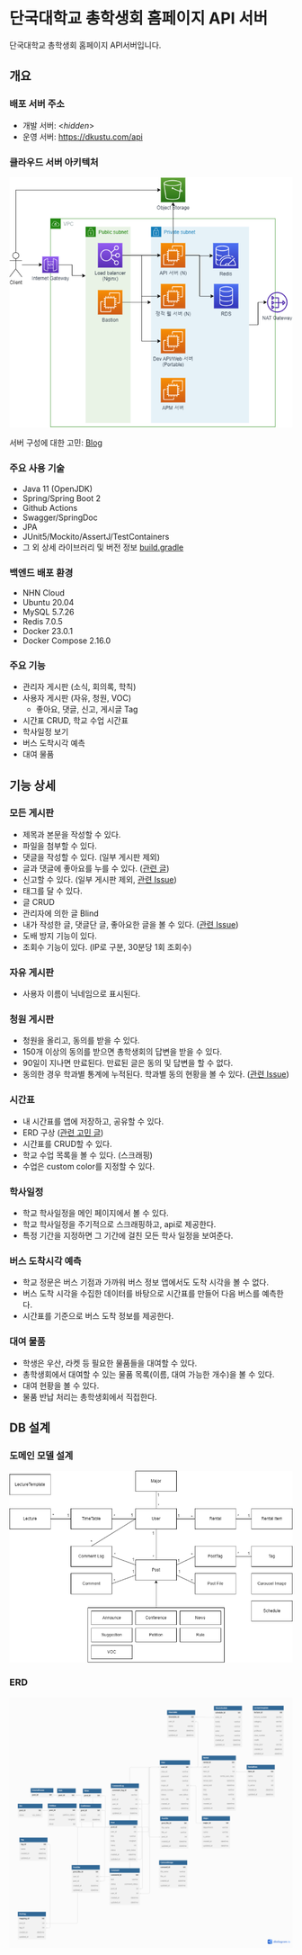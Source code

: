 # 단국대학교 총학생회 홈페이지 API 서버

단국대학교 총학생회 홈페이지 API서버입니다.

## 개요

### 배포 서버 주소

- 개발 서버: <_hidden_>
- 운영 서버: https://dkustu.com/api

### 클라우드 서버 아키텍처

![Server arch](docs/images/server_arch.png)

서버 구성에 대한 고민: [Blog](https://won983212.github.io/posts/server-architecture/)

### 주요 사용 기술

 - Java 11 (OpenJDK)
 - Spring/Spring Boot 2
 - Github Actions
 - Swagger/SpringDoc
 - JPA
 - JUnit5/Mockito/AssertJ/TestContainers
 - 그 외 상세 라이브러리 및 버전 정보 [build.gradle](https://github.com/EveryUniv/student-council-homepage-backend/blob/main/build.gradle)

### 백엔드 배포 환경

- NHN Cloud
- Ubuntu 20.04
- MySQL 5.7.26
- Redis 7.0.5
- Docker 23.0.1
- Docker Compose 2.16.0

### 주요 기능

 - 관리자 게시판 (소식, 회의록, 학칙)
 - 사용자 게시판 (자유, 청원, VOC)
   - 좋아요, 댓글, 신고, 게시글 Tag
 - 시간표 CRUD, 학교 수업 시간표
 - 학사일정 보기
 - 버스 도착시각 예측
 - 대여 물품

## 기능 상세

### 모든 게시판

 - 제목과 본문을 작성할 수 있다.
 - 파일을 첨부할 수 있다.
 - 댓글을 작성할 수 있다. (일부 게시판 제외)
 - 글과 댓글에 좋아요를 누를 수 있다. ([관련 글](https://won983212.github.io/posts/how-to-implement-like/))
 - 신고할 수 있다. (일부 게시판 제외, [관련 Issue](https://github.com/EveryUniv/student-council-homepage-backend/issues/177))
 - 태그를 달 수 있다.
 - 글 CRUD
 - 관리자에 의한 글 Blind
 - 내가 작성한 글, 댓글단 글, 좋아요한 글을 볼 수 있다. ([관련 Issue](https://github.com/EveryUniv/student-council-homepage-backend/issues/174))
 - 도배 방지 기능이 있다.
 - 조회수 기능이 있다. (IP로 구분, 30분당 1회 조회수)

### 자유 게시판
 - 사용자 이름이 닉네임으로 표시된다.

### 청원 게시판
 - 청원을 올리고, 동의를 받을 수 있다.
 - 150개 이상의 동의를 받으면 총학생회의 답변을 받을 수 있다.
 - 90일이 지나면 만료된다. 만료된 글은 동의 및 답변을 할 수 없다.
 - 동의한 경우 학과별 통계에 누적된다. 학과별 동의 현황을 볼 수 있다. ([관련 Issue](https://github.com/EveryUniv/student-council-homepage-backend/issues/212#issuecomment-1492945898))

### 시간표
 - 내 시간표를 앱에 저장하고, 공유할 수 있다.
 - ERD 구상 ([관련 고민 글](https://won983212.github.io/posts/how-to-implement-timetable-%EB%B3%B5%EC%82%AC%EB%B3%B8/))
 - 시간표를 CRUD할 수 있다.
 - 학교 수업 목록을 볼 수 있다. (스크래핑)
 - 수업은 custom color를 지정할 수 있다.

### 학사일정
 - 학교 학사일정을 메인 페이지에서 볼 수 있다.
 - 학교 학사일정을 주기적으로 스크래핑하고, api로 제공한다.
 - 특정 기간을 지정하면 그 기간에 걸친 모든 학사 일정을 보여준다.

### 버스 도착시각 예측
 - 학교 정문은 버스 기점과 가까워 버스 정보 앱에서도 도착 시각을 볼 수 없다.
 - 버스 도착 시각을 수집한 데이터를 바탕으로 시간표를 만들어 다음 버스를 예측한다.
 - 시간표를 기준으로 버스 도착 정보를 제공한다.

### 대여 물품
 - 학생은 우산, 라켓 등 필요한 물품들을 대여할 수 있다.
 - 총학생회에서 대여할 수 있는 물품 목록(이름, 대여 가능한 개수)을 볼 수 있다.
 - 대여 현황을 볼 수 있다.
 - 물품 반납 처리는 총학생회에서 직접한다.

## DB 설계

### 도메인 모델 설계
![Domain Model](docs/images/domain_model.png)

### ERD
![Entity Relationship Diagram](docs/images/erd.png)
